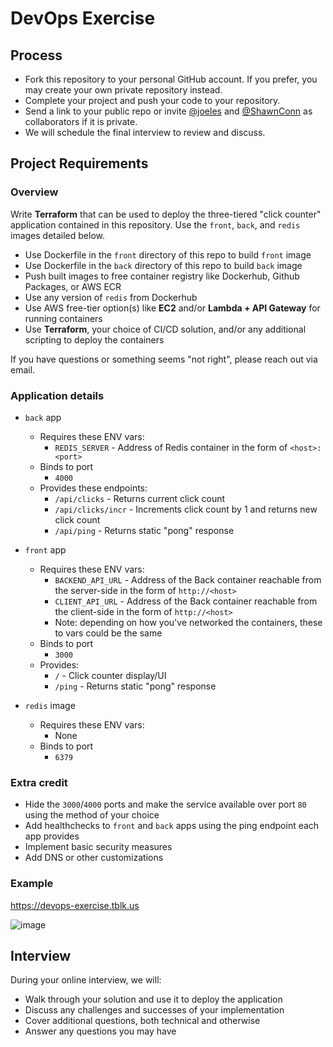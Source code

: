# DevOps Exercise

## Process

- Fork this repository to your personal GitHub account. If you prefer, you may create your own private repository instead.
- Complete your project and push your code to your repository.
- Send a link to your public repo or invite [@joeles](https://github.com/joeles) and [@ShawnConn](https://github.com/ShawnConn) as collaborators if it is private.
- We will schedule the final interview to review and discuss.

## Project Requirements

### Overview

Write **Terraform** that can be used to deploy the three-tiered "click counter" application contained in this repository. Use the `front`, `back`, and `redis` images detailed below.

- Use Dockerfile in the `front` directory of this repo to build `front` image
- Use Dockerfile in the `back` directory of this repo to build `back` image
- Push built images to free container registry like Dockerhub, Github Packages, or AWS ECR
- Use any version of `redis` from Dockerhub
- Use AWS free-tier option(s) like **EC2** and/or **Lambda + API Gateway** for running containers
- Use **Terraform**, your choice of CI/CD solution, and/or any additional scripting to deploy the containers

If you have questions or something seems "not right", please reach out via email.

### Application details

- `back` app
    - Requires these ENV vars:
        - `REDIS_SERVER` - Address of Redis container in the form of `<host>:<port>`
    - Binds to port
        - `4000`
    - Provides these endpoints:
        - `/api/clicks` - Returns current click count
        - `/api/clicks/incr` - Increments click count by 1 and returns new click count
        - `/api/ping` - Returns static "pong" response
- `front` app
    - Requires these ENV vars:
        - `BACKEND_API_URL` - Address of the Back container reachable from the server-side in the form of `http://<host>`
        - `CLIENT_API_URL` -  Address of the Back container reachable from the client-side in the form of `http://<host>`
        - Note: depending on how you've networked the containers, these to vars could be the same
    - Binds to port
        -  `3000`
    - Provides:
        - `/`  - Click counter display/UI
        - `/ping` - Returns static "pong" response

- `redis` image
    - Requires these ENV vars:
        - None
    - Binds to port
        - `6379`

### Extra credit

- Hide the `3000`/`4000` ports and make the service available over port `80` using the method of your choice
- Add healthchecks to `front` and `back` apps using the ping endpoint each app provides
- Implement basic security measures
- Add DNS or other customizations

### Example

https://devops-exercise.tblk.us

![image](https://user-images.githubusercontent.com/68586/162465910-892c2e8d-be41-4852-87c7-9ead1ca2e966.png)


## Interview

During your online interview, we will:

- Walk through your solution and use it to deploy the application
- Discuss any challenges and successes of your implementation
- Cover additional questions, both technical and otherwise
- Answer any questions you may have